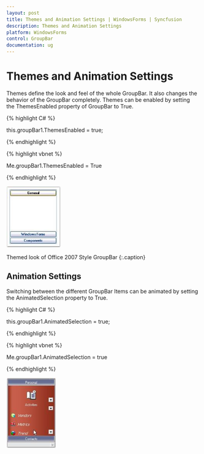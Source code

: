```yaml
---
layout: post
title: Themes and Animation Settings | WindowsForms | Syncfusion
description: Themes and Animation Settings
platform: WindowsForms
control: GroupBar
documentation: ug
---
```

# Themes and Animation Settings

Themes define the look and feel of the whole GroupBar. It also changes the behavior of the GroupBar completely. Themes can be 
enabled by setting the ThemesEnabled property of GroupBar to True.

{% highlight C# %}  

this.groupBar1.ThemesEnabled = true;

{% endhighlight %}


{% highlight vbnet %} 

Me.groupBar1.ThemesEnabled = True

{% endhighlight %}

![](Overview_images/Overview_img37.jpeg) 

Themed look of Office 2007 Style GroupBar
{:.caption}

## Animation Settings

Switching between the different GroupBar Items can be animated by setting the AnimatedSelection property to True.

{% highlight C# %} 

this.groupBar1.AnimatedSelection = true;

 {% endhighlight %}

 
 
{% highlight vbnet %} 

Me.groupBar1.AnimatedSelection = true

{% endhighlight %}


![](Overview_images/Overview_img38.jpeg)
